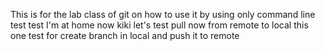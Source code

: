 This is for the lab class of git on how to use it by using only command line
test test I'm at home now kiki
let's test pull now from remote to local
this one test for create branch in local and push it to remote
